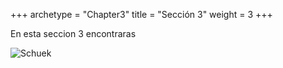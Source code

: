 +++
archetype = "Chapter3"
title = "Sección 3"
weight = 3
+++

En esta seccion 3 encontraras

![Schuek](/images/2.jpeg)
